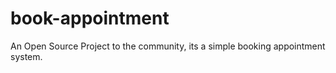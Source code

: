 # book-appointment
An Open Source Project to the community, its a simple booking appointment system.
